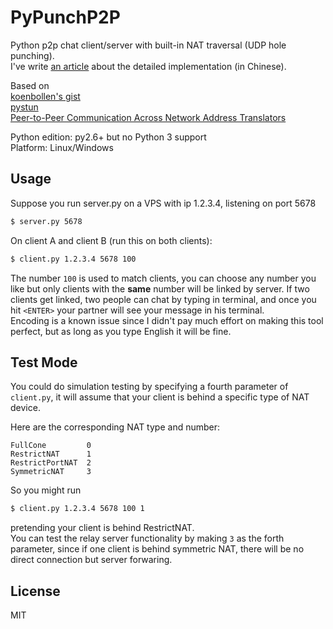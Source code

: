 PyPunchP2P
==========

Python p2p chat client/server with built-in NAT traversal (UDP hole punching).  
I've write [an article][4] about the detailed implementation (in Chinese).

Based on  
[koenbollen's gist][1]  
[pystun][2]  
[Peer-to-Peer Communication Across Network Address Translators][3]

Python edition: py2.6+ but no Python 3 support  
Platform: Linux/Windows

Usage
-----
Suppose you run server.py on a VPS with ip 1.2.3.4, listening on port 5678  
```bash
$ server.py 5678
```  

On client A and client B (run this on both clients):  
```bash
$ client.py 1.2.3.4 5678 100  
```  
The number `100` is used to match clients, you can choose any number you like but only clients with the **same** number will be linked by server. If two clients get linked, two people can chat by typing in terminal, and once you hit `<ENTER>` your partner will see your message in his terminal.   
Encoding is a known issue since I didn't pay much effort on making this tool perfect, but as long as you type English it will be fine.

Test Mode
----
You could do simulation testing by specifying a fourth parameter of `client.py`, it will assume that your client is behind a specific type of NAT device.

Here are the corresponding NAT type and number:  

	FullCone         0  
	RestrictNAT      1  
	RestrictPortNAT  2  
	SymmetricNAT     3   

So you might run
```bash
$ client.py 1.2.3.4 5678 100 1
```   
pretending your client is behind RestrictNAT.  
You can test the relay server functionality by making `3` as the forth parameter, since if one client is behind symmetric NAT, there will be no direct connection but server forwaring.

License
-------
MIT

[1]:https://gist.github.com/koenbollen/464613
[2]:https://pypi.python.org/pypi/pystun
[3]:http://www.bford.info/pub/net/p2pnat/index.html
[4]:http://www.laike9m.com/blog/pythonshi-xian-stunturnp2pliao-tian,29/















